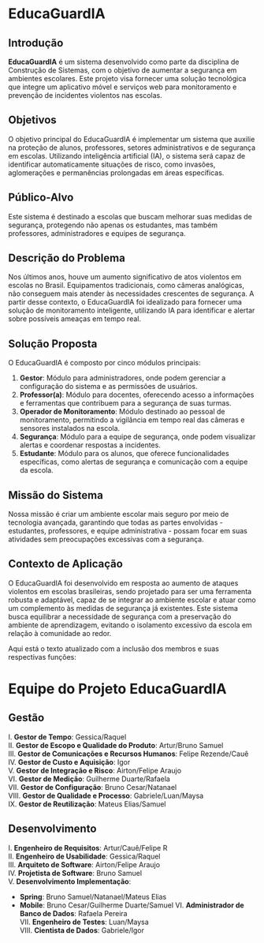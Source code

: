 # EducaGuardIA

## Introdução

**EducaGuardIA** é um sistema desenvolvido como parte da disciplina de Construção de Sistemas, com o objetivo de aumentar a segurança em ambientes escolares. Este projeto visa fornecer uma solução tecnológica que integre um aplicativo móvel e serviços web para monitoramento e prevenção de incidentes violentos nas escolas.

## Objetivos

O objetivo principal do EducaGuardIA é implementar um sistema que auxilie na proteção de alunos, professores, setores administrativos e de segurança em escolas. Utilizando inteligência artificial (IA), o sistema será capaz de identificar automaticamente situações de risco, como invasões, aglomerações e permanências prolongadas em áreas específicas.

## Público-Alvo

Este sistema é destinado a escolas que buscam melhorar suas medidas de segurança, protegendo não apenas os estudantes, mas também professores, administradores e equipes de segurança.

## Descrição do Problema

Nos últimos anos, houve um aumento significativo de atos violentos em escolas no Brasil. Equipamentos tradicionais, como câmeras analógicas, não conseguem mais atender às necessidades crescentes de segurança. A partir desse contexto, o EducaGuardIA foi idealizado para fornecer uma solução de monitoramento inteligente, utilizando IA para identificar e alertar sobre possíveis ameaças em tempo real.

## Solução Proposta

O EducaGuardIA é composto por cinco módulos principais:

1. **Gestor**: Módulo para administradores, onde podem gerenciar a configuração do sistema e as permissões de usuários.
2. **Professor(a)**: Módulo para docentes, oferecendo acesso a informações e ferramentas que contribuem para a segurança de suas turmas.
3. **Operador de Monitoramento**: Módulo destinado ao pessoal de monitoramento, permitindo a vigilância em tempo real das câmeras e sensores instalados na escola.
4. **Segurança**: Módulo para a equipe de segurança, onde podem visualizar alertas e coordenar respostas a incidentes.
5. **Estudante**: Módulo para os alunos, que oferece funcionalidades específicas, como alertas de segurança e comunicação com a equipe da escola.

## Missão do Sistema

Nossa missão é criar um ambiente escolar mais seguro por meio de tecnologia avançada, garantindo que todas as partes envolvidas - estudantes, professores, e equipe administrativa - possam focar em suas atividades sem preocupações excessivas com a segurança.

## Contexto de Aplicação

O EducaGuardIA foi desenvolvido em resposta ao aumento de ataques violentos em escolas brasileiras, sendo projetado para ser uma ferramenta robusta e adaptável, capaz de se integrar ao ambiente escolar e atuar como um complemento às medidas de segurança já existentes. Este sistema busca equilibrar a necessidade de segurança com a preservação do ambiente de aprendizagem, evitando o isolamento excessivo da escola em relação à comunidade ao redor.


Aqui está o texto atualizado com a inclusão dos membros e suas respectivas funções:

# Equipe do Projeto EducaGuardIA

## Gestão

I. **Gestor de Tempo**: Gessica/Raquel  
II. **Gestor de Escopo e Qualidade do Produto**: Artur/Bruno Samuel  
III. **Gestor de Comunicações e Recursos Humanos**: Felipe Rezende/Cauê  
IV. **Gestor de Custo e Aquisição**: Igor  
V. **Gestor de Integração e Risco**: Airton/Felipe Araujo  
VI. **Gestor de Medição**: Guilherme Duarte/Rafaela  
VII. **Gestor de Configuração**: Bruno Cesar/Natanael  
VIII. **Gestor de Qualidade e Processo**: Gabriele/Luan/Maysa  
IX. **Gestor de Reutilização**: Mateus Elias/Samuel  

## Desenvolvimento

I. **Engenheiro de Requisitos**: Artur/Cauê/Felipe R  
II. **Engenheiro de Usabilidade**: Gessica/Raquel  
III. **Arquiteto de Software**: Airton/Felipe Araujo  
IV. **Projetista de Software**: Bruno Samuel  
V. **Desenvolvimento Implementação**:
   - **Spring**: Bruno Samuel/Natanael/Mateus Elias
   - **Mobile**: Bruno Cesar/Guilherme Duarte/Samuel
VI. **Administrador de Banco de Dados**: Rafaela Pereira  
VII. **Engenheiro de Testes**: Luan/Maysa  
VIII. **Cientista de Dados**: Gabriele/Igor  


